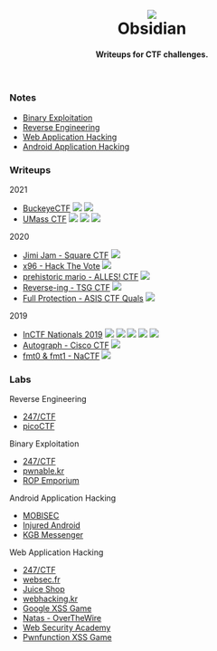 <h1 align="center">

<br>

<a href="https://github.com/abhaynayar/obsidian">
<img src="https://user-images.githubusercontent.com/7112131/143230475-a992de4b-99cb-4d84-9548-9684c4d683b9.png">
</a>

<br>
Obsidian
<br>

</h1>

<h4 align="center">Writeups for CTF challenges.</h4>

<br>

### Notes

- [Binary Exploitation](notes/pwn.md)
- [Reverse Engineering](notes/rev.md)
- [Web Application Hacking](notes/web.md)
- [Android Application Hacking](notes/android.md)

### Writeups

2021

- [BuckeyeCTF](writeups/2021/buckeye)
  ![](https://badgen.net/badge/icon/rev?icon=codacy&label)
  ![](https://badgen.net/badge/icon/pwn?icon=terminal&label)
- [UMass CTF](writeups/2021/umass)
  ![](https://badgen.net/badge/icon/web?icon=firefox&label)
  ![](https://badgen.net/badge/icon/rev?icon=codacy&label)
  ![](https://badgen.net/badge/icon/forensics?icon=now&label)

2020

- [Jimi Jam - Square CTF](writeups/2020/square)
  ![](https://badgen.net/badge/icon/pwn?icon=terminal&label)
- [x96 - Hack The Vote](writeups/2020/hackthevote)
  ![](https://badgen.net/badge/icon/rev?icon=codacy&label)
- [prehistoric mario - ALLES! CTF](writeups/2020/alles)
  ![](https://badgen.net/badge/icon/android?icon=googleplay&label)
- [Reverse-ing - TSG CTF](writeups/2020/tsg)
  ![](https://badgen.net/badge/icon/rev?icon=codacy&label)
- [Full Protection - ASIS CTF Quals](writeups/2020/asis)
  ![](https://badgen.net/badge/icon/pwn?icon=terminal&label)

2019

- [InCTF Nationals 2019](writeups/2019/inctf)
  ![](https://badgen.net/badge/icon/rev?icon=codacy&label)
  ![](https://badgen.net/badge/icon/web?icon=firefox&label)
  ![](https://badgen.net/badge/icon/forensics?icon=now&label)
  ![](https://badgen.net/badge/icon/android?icon=googleplay&label)
  ![](https://badgen.net/badge/icon/pwn?icon=terminal&label)
- [Autograph - Cisco CTF](writeups/2019/cisco)
  ![](https://badgen.net/badge/icon/web?icon=firefox&label)
- [fmt0 & fmt1 - NaCTF](writeups/2019/nactf)
  ![](https://badgen.net/badge/icon/pwn?icon=terminal&label)

### Labs

Reverse Engineering

- [247/CTF](labs/rev/247ctf.md)
- [picoCTF](labs/rev/picoctf)

Binary Exploitation

- [247/CTF](labs/pwn/247ctf.md)
- [pwnable.kr](labs/pwn/pwnable-kr.md)
- [ROP Emporium](labs/pwn/rop-emp.md)

Android Application Hacking

- [MOBISEC](labs/mobile/mobisec)
- [Injured Android](labs/mobile/injured.md)
- [KGB Messenger](labs/mobile/kgb.md)

Web Application Hacking

- [247/CTF](labs/web/247ctf.md)
- [websec.fr](labs/web/websec-fr.md)
- [Juice Shop](labs/web/juice-shop.md)
- [webhacking.kr](labs/web/webhacking-kr)
- [Google XSS Game](labs/web/xss-game.md)
- [Natas - OverTheWire](labs/web/natas)
- [Web Security Academy](labs/web/portswigger)
- [Pwnfunction XSS Game](labs/web/pwnfn.md)
